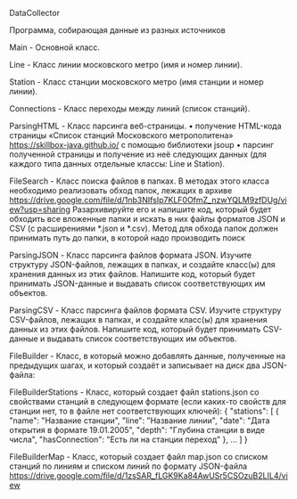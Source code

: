 DataCollector

Программа, собирающая данные из разных источников

Main - Основной класс.

Line - Класс линии московского метро (имя и номер линии).

Station - Класс станции московского метро (имя станции и номер линии).

Connections - Класс переходы между линий (список станций).

ParsingHTML - Класс парсинга веб-страницы.
•	получение HTML-кода страницы «Список станций Московского метрополитена» https://skillbox-java.github.io/ с помощью библиотеки jsoup
•	парсинг полученной страницы и получение из неё следующих данных (для каждого типа данных отдельные классы: Line и Station).

FileSearch - Класс поиска файлов в папках.
В методах этого класса необходимо реализовать обход папок, лежащих в архиве https://drive.google.com/file/d/1nb3NIfsIp7KLF0OfmZ_nzwYQLM9zfDUg/view?usp=sharing
Разархивируйте его и напишите код, который будет обходить все вложенные папки и искать в них файлы форматов JSON и CSV (с расширениями *.json и *.csv). 
Метод для обхода папок должен принимать путь до папки, в которой надо производить поиск

ParsingJSON - Класс парсинга файлов формата JSON.
Изучите структуру JSON-файлов, лежащих в папках, и создайте класс(ы) для хранения данных из этих файлов. 
Напишите код, который будет принимать JSON-данные и выдавать список соответствующих им объектов.

ParsingCSV - Класс парсинга файлов формата CSV.
Изучите структуру CSV-файлов, лежащих в папках, и создайте класс(ы) для хранения данных из этих файлов. 
Напишите код, который будет принимать CSV-данные и выдавать список соответствующих им объектов.

FileBuilder - Класс, в который можно добавлять данные, полученные на предыдущих шагах, и который создаёт и записывает на диск два JSON-файла:

FileBuilderStations - Класс, который создает файл stations.json со свойствами станций в следующем формате (если каких-то свойств для станции нет, то в файле нет соответствующих ключей):
{
    "stations": [
          {
                "name": "Название станции",
                "line": "Название линии",
                "date": "Дата открытия в формате 19.01.2005",
                "depth": "Глубина станции в виде числа",
                "hasConnection": "Есть ли на станции переход"
          },
          …
    ]
}

FileBuilderMap - Класс, который создает файл map.json со списком станций по линиям и списком линий по формату JSON-файла https://drive.google.com/file/d/1zsSAR_fLGK9Ka84AwUSr5CSOzuB2LIL4/view
